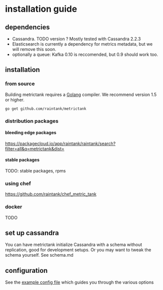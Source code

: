 # installation guide

## dependencies

* Cassandra. TODO version ? Mostly tested with Cassandra 2.2.3
* Elasticsearch is currently a dependency for metrics metadata, but we will remove this soon.
* optionally a queue: Kafka 0.10 is reccomended, but 0.9 should work too.

## installation

### from source

Building metrictank requires a [Golang](https://golang.org/) compiler.
We recommend version 1.5 or higher.

```
go get github.com/raintank/metrictank
```

### distribution packages

#### bleeding edge packages

https://packagecloud.io/app/raintank/raintank/search?filter=all&q=metrictank&dist=

#### stable packages

TODO: stable packages, rpms

### using chef
https://github.com/raintank/chef_metric_tank

### docker

TODO

## set up cassandra

You can have metrictank initialize Cassandra with a schema without replication, good for development setups.
Or you may want to tweak the schema yourself. See schema.md

## configuration

See the [example config file](https://github.com/raintank/metrictank/blob/master/metrictank-sample.ini) which guides you through the various options
